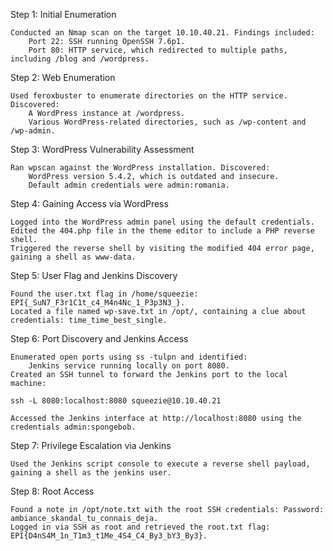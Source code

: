 Step 1: Initial Enumeration

    Conducted an Nmap scan on the target 10.10.40.21. Findings included:
        Port 22: SSH running OpenSSH 7.6p1.
        Port 80: HTTP service, which redirected to multiple paths, including /blog and /wordpress.

Step 2: Web Enumeration

    Used feroxbuster to enumerate directories on the HTTP service. Discovered:
        A WordPress instance at /wordpress.
        Various WordPress-related directories, such as /wp-content and /wp-admin.

Step 3: WordPress Vulnerability Assessment

    Ran wpscan against the WordPress installation. Discovered:
        WordPress version 5.4.2, which is outdated and insecure.
        Default admin credentials were admin:romania.

Step 4: Gaining Access via WordPress

    Logged into the WordPress admin panel using the default credentials.
    Edited the 404.php file in the theme editor to include a PHP reverse shell.
    Triggered the reverse shell by visiting the modified 404 error page, gaining a shell as www-data.

Step 5: User Flag and Jenkins Discovery

    Found the user.txt flag in /home/squeezie: EPI{_SuN7_F3r1C1t_c4_M4n4Nc_1_P3p3N3_}.
    Located a file named wp-save.txt in /opt/, containing a clue about credentials: time_time_best_single.

Step 6: Port Discovery and Jenkins Access

    Enumerated open ports using ss -tulpn and identified:
        Jenkins service running locally on port 8080.
    Created an SSH tunnel to forward the Jenkins port to the local machine:

    ssh -L 8080:localhost:8080 squeezie@10.10.40.21

    Accessed the Jenkins interface at http://localhost:8080 using the credentials admin:spongebob.

Step 7: Privilege Escalation via Jenkins

    Used the Jenkins script console to execute a reverse shell payload, gaining a shell as the jenkins user.

Step 8: Root Access

    Found a note in /opt/note.txt with the root SSH credentials: Password: ambiance_skandal_tu_connais_deja.
    Logged in via SSH as root and retrieved the root.txt flag: EPI{D4nS4M_1n_T1m3_t1Me_4S4_C4_By3_bY3_By3}.